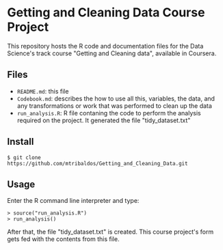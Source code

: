 # Getting and Cleaning Data Course Project

This repository hosts the R code and documentation files for the Data Science's track course "Getting and Cleaning data", available in Coursera.

## Files

- `README.md`: this file
- `Codebook.md`: describes the how to use all this, variables, the data, and any transformations or work that was performed to clean up the data
- `run_analysis.R`: R file contaning the code to perform the analysis required on the project. It generated the file "tidy_dataset.txt"  

## Install

```
$ git clone https://github.com/mtribaldos/Getting_and_Cleaning_Data.git
```

## Usage

Enter the R command line interpreter and type:

```
> source("run_analysis.R")
> run_analysis()
```

After that, the file "tidy_dataset.txt" is created. This course project's form gets fed with the contents from this file.
